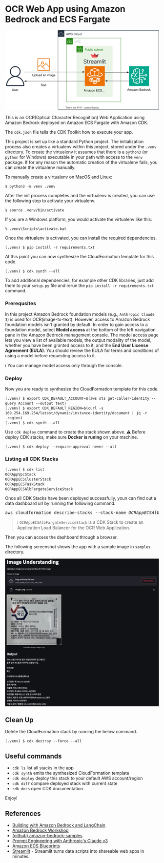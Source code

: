 
# OCR Web App using Amazon Bedrock and ECS Fargate

![bedrock-ocr-webapp-ecs-arch](./bedrock-ocr-webapp-ecs-arch.svg)

This is an OCR(Optical Character Recognition) Web Application using Amazon Bedrock deployed on Amazon ECS Fargate with Amazon CDK.

The `cdk.json` file tells the CDK Toolkit how to execute your app.

This project is set up like a standard Python project.  The initialization
process also creates a virtualenv within this project, stored under the `.venv`
directory.  To create the virtualenv it assumes that there is a `python3`
(or `python` for Windows) executable in your path with access to the `venv`
package. If for any reason the automatic creation of the virtualenv fails,
you can create the virtualenv manually.

To manually create a virtualenv on MacOS and Linux:

```
$ python3 -m venv .venv
```

After the init process completes and the virtualenv is created, you can use the following
step to activate your virtualenv.

```
$ source .venv/bin/activate
```

If you are a Windows platform, you would activate the virtualenv like this:

```
% .venv\Scripts\activate.bat
```

Once the virtualenv is activated, you can install the required dependencies.

```
(.venv) $ pip install -r requirements.txt
```

At this point you can now synthesize the CloudFormation template for this code.

```
(.venv) $ cdk synth --all
```

To add additional dependencies, for example other CDK libraries, just add
them to your `setup.py` file and rerun the `pip install -r requirements.txt`
command.

### Prerequsites

In this project Amazon Bedrock foundation models (e.g., `Anthropic Claude 3`) is used for OCR(image-to-text).
However, access to Amazon Bedrock foundation models isn't granted by default.
In order to gain access to a foundation model, select **Model access** at the bottom of the left navigation pane in the Amazon Bedrock management console.
The model access page lets you view a list of available models, the output modality of the model, whether you have been granted access to it, and the **End User License Agreement (EULA)**.
You should review the EULA for terms and conditions of using a model before requesting access to it.

:information_source: You can manage model access only through the console.

### Deploy

Now you are ready to synthesize the CloudFormation template for this code.

```
(.venv) $ export CDK_DEFAULT_ACCOUNT=$(aws sts get-caller-identity --query Account --output text)
(.venv) $ export CDK_DEFAULT_REGION=$(curl -s 169.254.169.254/latest/dynamic/instance-identity/document | jq -r .region)
(.venv) $ cdk synth --all
```

Use `cdk deploy` command to create the stack shown above.
:warning: Before deploy CDK stacks, make sure **Docker is runing** on your machine.

```
(.venv) $ cdk deploy --require-approval never --all
```

### Listing all CDK Stacks

```
(.venv) $ cdk list
OCRAppVpcStack
OCRAppECSClusterStack
OCRAppECSTaskStack
OCRAppECSAlbFargateServiceStack
```

Once all CDK Stacks have been deployed successfully, youn can find out a data dashboard url by running the following command:
<pre>
aws cloudformation describe-stacks --stack-name <i>OCRAppECSAlbFargateServiceStack</i> | jq -r '.Stacks[0].Outputs | .[] | select(.OutputKey | endswith("LoadBalancerDNS")) | .OutputValue'
</pre>

  > :information_source: `OCRAppECSAlbFargateServiceStack` is a CDK Stack to create an Application Load Balancer for the OCR Web Application.

Then you can access the dashboard through a browser.

The following screenshot shows the app with a sample image in `samples` directory.

![streamlit-ocr-webapp](./resources/image1-ocr-output.png)


## Clean Up

Delete the CloudFormation stack by running the below command.

```
(.venv) $ cdk destroy --force --all
```


## Useful commands

 * `cdk ls`          list all stacks in the app
 * `cdk synth`       emits the synthesized CloudFormation template
 * `cdk deploy`      deploy this stack to your default AWS account/region
 * `cdk diff`        compare deployed stack with current state
 * `cdk docs`        open CDK documentation

Enjoy!


## References

 * [Building with Amazon Bedrock and LangChain](https://catalog.workshops.aws/building-with-amazon-bedrock/en-US)
 * [Amazon Bedrock Workshop](https://catalog.us-east-1.prod.workshops.aws/workshops/a4bdb007-5600-4368-81c5-ff5b4154f518/en-US)
 * [(github) amazon-bedrock-samples](https://github.com/aws-samples/amazon-bedrock-samples)
 * [Prompt Engineering with Anthropic's Claude v3](https://catalog.us-east-1.prod.workshops.aws/workshops/0644c9e9-5b82-45f2-8835-3b5aa30b1848/en-US)
 * [Amazon ECS Blueprints](https://github.com/aws-ia/ecs-blueprints)
 * [Streamlit](https://streamlit.io/) - Streamlit turns data scripts into shareable web apps in minutes.
